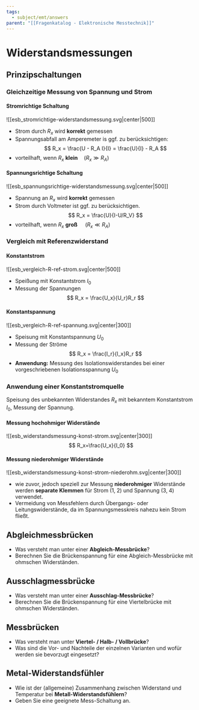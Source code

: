 ```yaml
---
tags:
  - subject/emt/answers
parent: "[[Fragenkatalog - Elektronische Messtechnik]]"
---
```

# Widerstandsmessungen
## Prinzipschaltungen
### Gleichzeitige Messung von Spannung und Strom
#### Stromrichtige Schaltung
![[esb_stromrichtige-widerstandsmessung.svg|center|500]]
- Strom durch $R_x$ wird **korrekt** gemessen
- Spannungsabfall am Amperemeter is ggf. zu berücksichtigen:
$$
R_x = \frac{U - R_A I}{I} = \frac{U}{I} - R_A
$$
- vorteilhaft, wenn $R_x$ **klein**$\quad (R_x \gg R_A)$
#### Spannungsrichtige Schaltung
![[esb_spannungsrichtige-widerstandsmessung.svg|center|500]]
- Spannung an $R_x$ wird **korrekt** gemessen
- Strom durch Voltmeter ist ggf. zu berücksichtigen.
$$
	R_x = \frac{U}{I-U/R_V}
$$
- vorteilhaft, wenn $R_x$ **groß** $\quad (R_x \ll R_A)$
### Vergleich mit Referenzwiderstand
#### Konstantstrom
![[esb_vergleich-R-ref-strom.svg|center|500]]
- Speißung mit Konstantstrom $I_0$
- Messung der Spannungen
$$
	R_x = \frac{U_x}{U_r}R_r
$$
#### Konstantspannung
![[esb_vergleich-R-ref-spannung.svg|center|300]]
- Speisung mit Konstantspannung $U_0$
- Messung der Ströme
$$
	R_x = \frac{I_r}{I_x}R_r
$$
- **Anwendung:** Messung des Isolationswiderstandes bei einer vorgeschriebenen Isolationsspannung $U_0$
### Anwendung einer Konstantstromquelle
Speisung des unbekannten Widerstandes $R_x$ mit bekanntem Konstantstrom $I_0$, Messung der Spannung.
#### Messung hochohmiger Widerstände
![[esb_widerstandsmessung-konst-strom.svg|center|300]]
$$
	R_x=\frac{U_x}{I_0}
$$
#### Messung niederohmiger Widerstände
![[esb_widerstandsmessung-konst-strom-niederohm.svg|center|300]]
- wie zuvor, jedoch speziell zur Messung **niederohmiger** Widerstände werden **separate Klemmen** für Strom ($1,\;2$) und Spannung ($3,\;4$) verwendet.
- Vermeidung von Messfehlern durch Übergangs- oder Leitungswiderstände, da im Spannungsmesskreis nahezu kein Strom fließt.
## Abgleichmessbrücken
- Was versteht man unter einer **Abgleich-Messbrücke**?  
- Berechnen Sie die Brückenspannung für eine Abgleich-Messbrücke mit ohmschen Widerständen.  
## Ausschlagmessbrücke
- Was versteht man unter einer **Ausschlag-Messbrücke**?  
- Berechnen Sie die Brückenspannung für eine Viertelbrücke mit ohmschen Widerständen. 
## Messbrücken
- Was versteht man unter **Viertel- / Halb- / Vollbrücke**?  
- Was sind die Vor- und Nachteile der einzelnen Varianten und wofür werden sie bevorzugt eingesetzt?  
## Metal-Widerstandsfühler
- Wie ist der (allgemeine) Zusammenhang zwischen Widerstand und Temperatur bei **Metall-Widerstandsfühlern**?  
- Geben Sie eine geeignete Mess-Schaltung an.  
